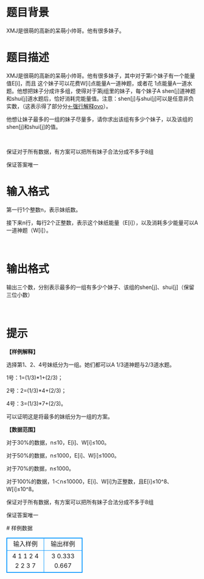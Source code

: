 # 

 
 # 题目背景 
<div class="panel-body">
<p>XMJ是很萌的高新的呆萌小帅哥。他有很多妹子。</p>
</div> 

 
 # 题目描述 
<div class="panel-body">
<p>XMJ是很萌的高新的呆萌小帅哥。他有很多妹子，其中对于第i个妹子有一个能量值E[i]，而且&nbsp;这个妹子可以花费W[i]点能量A一道神题，或者花&nbsp;1点能量A一道水题。他想把妹子分成许多组，使得对于第j组里的妹子，每个妹子A&nbsp;shen[j]道神题和shui[j]道水题后，恰好消耗完能量值。注意：shen[j]与shui[j]可以是任意非负实数，<span style="">（这表示得了部分分<span style="text-decoration: underline;">&larr;强行解释ovo</span>）。</span></p>

<p><span style="">他想让妹子最多的一组的妹子尽量多，请你求出该组有多少个妹子，以及该组的shen[j]和shui[j]的值。</span></p>

<p>&nbsp;</p>

<p><span style="">保证对于所有数据，有方案可以把所有妹子合法分成不多于8组</span></p>

<p><span style="">保证答案唯一</span></p>
</div> 

 
 # 输入格式 
<div class="panel-body">
<p><span style="">第一行1个整数n，表示妹纸数。</span></p>

<p><span style="">接下来n行，每行2个正整数，表示这个妹纸能量（E[i]），以及消耗多少能量可以A一道神题（W[i]）。</span></p>

<p>&nbsp;</p>
</div> 

 
 # 输出格式 
<p>输出三个数，分别表示最多的一组有多少个妹子、该组的shen[j]、shui[j]（保留三位小数）</p>

<p>&nbsp;</p> 

 
 # 提示 
<div class="panel-body">
<p><strong><span style="">【样例解释】</span></strong></p>

<p><span style="">选择第1、2、4号妹纸分为一组。她们都可以A&nbsp;1/3道神题与2/3道水题。</span></p>

<p><span style="">1</span><span style="">号：1=(1/3)*1+(2/3)；</span></p>

<p><span style="">2</span><span style="">号：2=(1/3)*4+(2/3)；</span></p>

<p><span style="">4</span><span style="">号：3=(1/3)*7+(2/3)。</span></p>

<p><span style="">可以证明这是将最多的妹纸分为一组的方案。</span></p>

<p><strong><span style="">【数据范围】</span></strong></p>

<p><span style="">对于30%的数据，n&le;10，E[i]、W[i]&le;100。</span></p>

<p><span style="">对于50%的数据，n&le;1000，E[i]、W[i]&le;1000。</span></p>

<p><span style="">对于70%的数据，n&le;1000。</span></p>

<p><span style="">对于100%的数据，1＜n&le;10000，E[i]、W[i]为正整数，且E[i]&le;10^8、W[i]&le;10^8。</span></p>

<p style=""><span style="">保证对于所有数据，有方案可以把所有妹子合法分成不多于8组</span></p>

<p style=""><span style="">保证答案唯一</span></p>
</div> 
# 样例数据
<style>
        table,table tr th, table tr td { border:1px solid #0094ff; }
        table { width: 200px; min-height: 25px; line-height: 25px; text-align: center; border-collapse: collapse;}   
    </style>
<table>
	<tr>
		<td>输入样例</td>
		<td>输出样例</td>
	</tr>
<tr><td>4
1 1
2 4
2 2
3 7</td><td>3 0.333 0.667
</td></tr></table>
